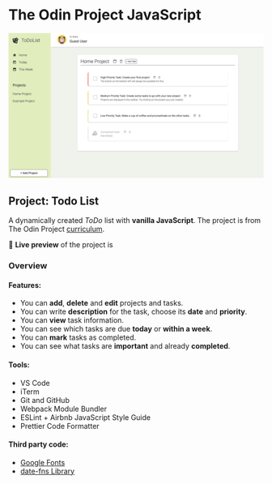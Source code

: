 # The Odin Project JavaScript

![To Do Home](./src/img/ToDo.png)

## Project: Todo List

A dynamically created _ToDo_ list with **vanilla JavaScript**.
The project is from The Odin Project [curriculum](https://www.theodinproject.com/paths/full-stack-javascript/courses/javascript/lessons/todo-list).

🔗 **Live preview** of the project is

### Overview

#### **Features:**

-   You can **add**, **delete** and **edit** projects and tasks.
-   You can write **description** for the task, choose its **date** and **priority**.
-   You can **view** task information.
-   You can see which tasks are due **today** or **within a week**.
-   You can **mark** tasks as completed.
-   You can see what tasks are **important** and already **completed**.

#### **Tools:**

-   VS Code
-   iTerm
-   Git and GitHub
-   Webpack Module Bundler
-   ESLint + Airbnb JavaScript Style Guide
-   Prettier Code Formatter

#### **Third party code:**

-   [Google Fonts](https://fonts.google.com/)
-   [date-fns Library](https://date-fns.org/)
